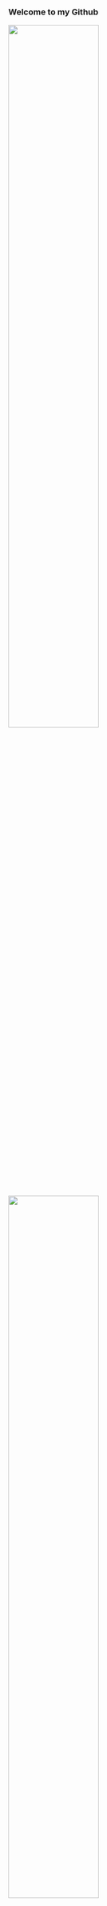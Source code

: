### Welcome to my Github

<p align="left">
<a href="https://github.com/JuliaAha"><img width="60%" src="https://github-readme-stats.vercel.app/api?username=JuliaAha&theme=radical"></a>

<a href="https://github.com/JuliaAha">
  <img width="60%" src="http://github-readme-streak-stats.herokuapp.com/?user=JuliaAha&theme=radical"></a>


🌐 Connect with me:
[![LinkedIn](https://img.shields.io/badge/LinkedIn-pink?style=for-the-badge&logo=linkedin)](https://www.linkedin.com/in/Julia-Lofland-Gustafsson) 
[![Email](https://img.shields.io/badge/Email-D14836?style=for-the-badge&logo=gmail&logoColor=white)](mailto:julialofland@gmail.com)
[![GitHub](https://img.shields.io/badge/GitHub-100000?style=for-the-badge&logo=github&logoColor=white)](https://github.com/JuliaAha)

![Visitor Count](https://komarev.com/ghpvc/?username=JuliaAha&color=pink)
